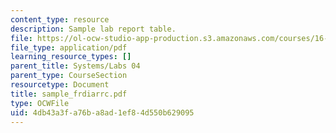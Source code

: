 ```yaml
---
content_type: resource
description: Sample lab report table.
file: https://ol-ocw-studio-app-production.s3.amazonaws.com/courses/16-01-unified-engineering-i-ii-iii-iv-fall-2005-spring-2006/4db43a3fa76ba8ad1ef84d550b629095_sample_frdiarrc.pdf
file_type: application/pdf
learning_resource_types: []
parent_title: Systems/Labs 04
parent_type: CourseSection
resourcetype: Document
title: sample_frdiarrc.pdf
type: OCWFile
uid: 4db43a3f-a76b-a8ad-1ef8-4d550b629095
---
```

